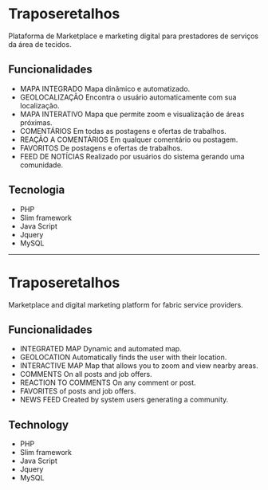 # Traposeretalhos
Plataforma de Marketplace e marketing digital para prestadores de serviços da área de tecidos.

## Funcionalidades
 - MAPA INTEGRADO Mapa dinâmico e automatizado.
 - GEOLOCALIZAÇÃO Encontra o usuário automaticamente com sua localização.
 - MAPA INTERATIVO Mapa que permite zoom e visualização de áreas próximas.
 - COMENTÁRIOS Em todas as postagens e ofertas de trabalhos.
 - REAÇÃO A COMENTÁRIOS Em qualquer comentário ou postagem.
 - FAVORITOS De postagens e ofertas de trabalhos.
 - FEED DE NOTÍCIAS Realizado por usuários do sistema gerando uma comunidade.

## Tecnologia
 - PHP
 - Slim framework
 - Java Script
 - Jquery
 - MySQL

----

# Traposeretalhos
Marketplace and digital marketing platform for fabric service providers.

## Funcionalidades
 - INTEGRATED MAP Dynamic and automated map.
 - GEOLOCATION Automatically finds the user with their location.
 - INTERACTIVE MAP Map that allows you to zoom and view nearby areas.
 - COMMENTS On all posts and job offers.
 - REACTION TO COMMENTS On any comment or post.
 - FAVORITES of posts and job offers.
 - NEWS FEED Created by system users generating a community.

## Technology
 - PHP
 - Slim framework
 - Java Script
 - Jquery
 - MySQL
